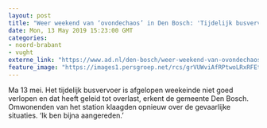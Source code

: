 ```yaml
---
layout: post
title: "Weer weekend van ‘ovondechaos’ in Den Bosch: 'Tijdelijk busvervoer snel naar westkant station’"
date: Mon, 13 May 2019 15:23:00 GMT
categories: 
- noord-brabant 
- vught 
externe_link: "https://www.ad.nl/den-bosch/weer-weekend-van-ovondechaos-in-den-bosch-tijdelijk-busvervoer-snel-naar-westkant-station~acf2e8b7/"
feature_image: "https://images1.persgroep.net/rcs/grVUWviAfRPtwoLRxRFEtJzzRxk/diocontent/148251791/_fitwidth/400/?appId=21791a8992982cd8da851550a453bd7f&quality=0.7"
---
```


Ma 13 mei. Het tijdelijk busvervoer is afgelopen weekeinde niet goed verlopen en dat heeft geleid tot overlast, erkent de gemeente Den Bosch. Omwonenden van het station klaagden opnieuw over de gevaarlijke situaties. ‘Ik ben bijna aangereden.’
